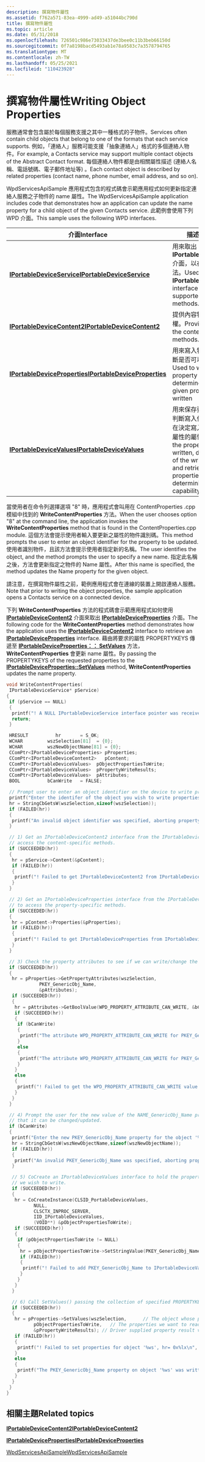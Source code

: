 ```yaml
---
description: 撰寫物件屬性
ms.assetid: f762a571-83ea-4999-ad49-a51044bc790d
title: 撰寫物件屬性
ms.topic: article
ms.date: 05/31/2018
ms.openlocfilehash: 726501c986e73033437de3bee0c11b3beb66150d
ms.sourcegitcommit: 0f7a8198bacd5493ab1e78a9583c7a3578794765
ms.translationtype: MT
ms.contentlocale: zh-TW
ms.lasthandoff: 05/25/2021
ms.locfileid: "110423928"
---
```

# <a name="writing-object-properties"></a><span data-ttu-id="5110c-103">撰寫物件屬性</span><span class="sxs-lookup"><span data-stu-id="5110c-103">Writing Object Properties</span></span>

<span data-ttu-id="5110c-104">服務通常會包含屬於每個服務支援之其中一種格式的子物件。</span><span class="sxs-lookup"><span data-stu-id="5110c-104">Services often contain child objects that belong to one of the formats that each service supports.</span></span> <span data-ttu-id="5110c-105">例如，「連絡人」服務可能支援「抽象連絡人」格式的多個連絡人物件。</span><span class="sxs-lookup"><span data-stu-id="5110c-105">For example, a Contacts service may support multiple contact objects of the Abstract Contact format.</span></span> <span data-ttu-id="5110c-106">每個連絡人物件都是由相關屬性描述 (連絡人名稱、電話號碼、電子郵件地址等) 。</span><span class="sxs-lookup"><span data-stu-id="5110c-106">Each contact object is described by related properties (contact name, phone number, email address, and so on).</span></span>

<span data-ttu-id="5110c-107">WpdServicesApiSample 應用程式包含的程式碼會示範應用程式如何更新指定連絡人服務之子物件的 name 屬性。</span><span class="sxs-lookup"><span data-stu-id="5110c-107">The WpdServicesApiSample application includes code that demonstrates how an application can update the name property for a child object of the given Contacts service.</span></span> <span data-ttu-id="5110c-108">此範例會使用下列 WPD 介面。</span><span class="sxs-lookup"><span data-stu-id="5110c-108">This sample uses the following WPD interfaces.</span></span>



| <span data-ttu-id="5110c-109">介面</span><span class="sxs-lookup"><span data-stu-id="5110c-109">Interface</span></span>                                                      | <span data-ttu-id="5110c-110">描述</span><span class="sxs-lookup"><span data-stu-id="5110c-110">Description</span></span>                                                                                                                                                          |
|----------------------------------------------------------------|----------------------------------------------------------------------------------------------------------------------------------------------------------------------|
| [<span data-ttu-id="5110c-111">**IPortableDeviceService**</span><span class="sxs-lookup"><span data-stu-id="5110c-111">**IPortableDeviceService**</span></span>](/windows/desktop/api/PortableDeviceAPI/nn-portabledeviceapi-iportabledeviceservice)       | <span data-ttu-id="5110c-112">用來取出 **IPortableDeviceContent2** 介面，以存取支援的服務方法。</span><span class="sxs-lookup"><span data-stu-id="5110c-112">Used to retrieve the **IPortableDeviceContent2** interface to access the supported service methods.</span></span>                                                                  |
| [<span data-ttu-id="5110c-113">**IPortableDeviceContent2**</span><span class="sxs-lookup"><span data-stu-id="5110c-113">**IPortableDeviceContent2**</span></span>](/windows/desktop/api/PortableDeviceAPI/nn-portabledeviceapi-iportabledevicecontent2)     | <span data-ttu-id="5110c-114">提供內容特定方法的存取權。</span><span class="sxs-lookup"><span data-stu-id="5110c-114">Provides access to the content-specific methods.</span></span>                                                                                                                     |
| [<span data-ttu-id="5110c-115">**IPortableDeviceProperties**</span><span class="sxs-lookup"><span data-stu-id="5110c-115">**IPortableDeviceProperties**</span></span>](/windows/desktop/api/portabledeviceapi/nn-portabledeviceapi-iportabledeviceproperties) | <span data-ttu-id="5110c-116">用來寫入物件屬性值，並判斷是否可以撰寫指定的屬性</span><span class="sxs-lookup"><span data-stu-id="5110c-116">Used to write the object property values and to determine whether a given property can be written</span></span>                                                                    |
| [<span data-ttu-id="5110c-117">**IPortableDeviceValues**</span><span class="sxs-lookup"><span data-stu-id="5110c-117">**IPortableDeviceValues**</span></span>](iportabledevicevalues.md)         | <span data-ttu-id="5110c-118">用來保存要寫入的屬性值、判斷寫入作業的結果，以及在決定寫入功能) 時， (抓取屬性的屬性。</span><span class="sxs-lookup"><span data-stu-id="5110c-118">Used to hold the property values to be written, determine results of the write operation, and retrieve attributes of properties (when determining write capability).</span></span> |



 

<span data-ttu-id="5110c-119">當使用者在命令列選擇選項 "8" 時，應用程式會叫用在 ContentProperties .cpp 模組中找到的 **WriteContentProperties** 方法。</span><span class="sxs-lookup"><span data-stu-id="5110c-119">When the user chooses option "8" at the command line, the application invokes the **WriteContentProperties** method that is found in the ContentProperties.cpp module.</span></span> <span data-ttu-id="5110c-120">這個方法會提示使用者輸入要更新之屬性的物件識別碼。</span><span class="sxs-lookup"><span data-stu-id="5110c-120">This method prompts the user to enter an object identifier for the property to be updated.</span></span> <span data-ttu-id="5110c-121">使用者識別物件，且該方法會提示使用者指定新的名稱。</span><span class="sxs-lookup"><span data-stu-id="5110c-121">The user identifies the object, and the method prompts the user to specify a new name.</span></span> <span data-ttu-id="5110c-122">指定此名稱之後，方法會更新指定之物件的 Name 屬性。</span><span class="sxs-lookup"><span data-stu-id="5110c-122">After this name is specified, the method updates the Name property for the given object.</span></span>

<span data-ttu-id="5110c-123">請注意，在撰寫物件屬性之前，範例應用程式會在連線的裝置上開啟連絡人服務。</span><span class="sxs-lookup"><span data-stu-id="5110c-123">Note that prior to writing the object properties, the sample application opens a Contacts service on a connected device.</span></span>

<span data-ttu-id="5110c-124">下列 **WriteContentProperties** 方法的程式碼會示範應用程式如何使用 [**IPortableDeviceContent2**](/windows/desktop/api/PortableDeviceAPI/nn-portabledeviceapi-iportabledevicecontent2) 介面來取出 [**IPortableDeviceProperties**](/windows/desktop/api/portabledeviceapi/nn-portabledeviceapi-iportabledeviceproperties) 介面。</span><span class="sxs-lookup"><span data-stu-id="5110c-124">The following code for the **WriteContentProperties** method demonstrates how the application uses the [**IPortableDeviceContent2**](/windows/desktop/api/PortableDeviceAPI/nn-portabledeviceapi-iportabledevicecontent2) interface to retrieve an [**IPortableDeviceProperties**](/windows/desktop/api/portabledeviceapi/nn-portabledeviceapi-iportabledeviceproperties) interface.</span></span> <span data-ttu-id="5110c-125">藉由將要求的屬性 PROPERTYKEYS 傳遞至 [**IPortableDeviceProperties：： SetValues**](/windows/desktop/api/PortableDeviceApi/nf-portabledeviceapi-iportabledeviceproperties-getvalues) 方法， **WriteContentProperties** 會更新 name 屬性。</span><span class="sxs-lookup"><span data-stu-id="5110c-125">By passing the PROPERTYKEYS of the requested properties to the [**IPortableDeviceProperties::SetValues**](/windows/desktop/api/PortableDeviceApi/nf-portabledeviceapi-iportabledeviceproperties-getvalues) method, **WriteContentProperties** updates the name property.</span></span>


```C++
void WriteContentProperties(
 IPortableDeviceService* pService)
{
 if (pService == NULL)
 {
  printf("! A NULL IPortableDeviceService interface pointer was received\n");
  return;
 }

 HRESULT          hr       = S_OK;
 WCHAR         wszSelection[81]  = {0};
 WCHAR         wszNewObjectName[81] = {0};
 CComPtr<IPortableDeviceProperties> pProperties;
 CComPtr<IPortableDeviceContent2>   pContent;
 CComPtr<IPortableDeviceValues>  pObjectPropertiesToWrite;
 CComPtr<IPortableDeviceValues>  pPropertyWriteResults;
 CComPtr<IPortableDeviceValues>  pAttributes;
 BOOL          bCanWrite   = FALSE;

 // Prompt user to enter an object identifier on the device to write properties on.
 printf("Enter the identifer of the object you wish to write properties on.\n>");
 hr = StringCbGetsW(wszSelection,sizeof(wszSelection));
 if (FAILED(hr))
 {
  printf("An invalid object identifier was specified, aborting property reading\n");
 }

 // 1) Get an IPortableDeviceContent2 interface from the IPortableDeviceService interface to
 // access the content-specific methods.
 if (SUCCEEDED(hr))
 {
  hr = pService->Content(&pContent);
  if (FAILED(hr))
  {
   printf("! Failed to get IPortableDeviceContent2 from IPortableDeviceService, hr = 0x%lx\n",hr);
  }
 }

 // 2) Get an IPortableDeviceProperties interface from the IPortableDeviceContent2 interface
 // to access the property-specific methods.
 if (SUCCEEDED(hr))
 {
  hr = pContent->Properties(&pProperties);
  if (FAILED(hr))
  {
   printf("! Failed to get IPortableDeviceProperties from IPortableDeviceContent2, hr = 0x%lx\n",hr);
  }
 }

 // 3) Check the property attributes to see if we can write/change the NAME_GenericObj_Name property.
 if (SUCCEEDED(hr))
 {
  hr = pProperties->GetPropertyAttributes(wszSelection,
            PKEY_GenericObj_Name,
            &pAttributes);
  if (SUCCEEDED(hr))
  {
   hr = pAttributes->GetBoolValue(WPD_PROPERTY_ATTRIBUTE_CAN_WRITE, &bCanWrite);
   if (SUCCEEDED(hr))
   {
    if (bCanWrite)
    {
     printf("The attribute WPD_PROPERTY_ATTRIBUTE_CAN_WRITE for PKEY_GenericObj_Name reports TRUE\nThis means that the property can be changed/updated\n\n");
    }
    else
    {
     printf("The attribute WPD_PROPERTY_ATTRIBUTE_CAN_WRITE for PKEY_GenericObj_Name reports FALSE\nThis means that the property cannot be changed/updated\n\n");
    }
   }
   else
   {
    printf("! Failed to get the WPD_PROPERTY_ATTRIBUTE_CAN_WRITE value for PKEY_GenericObj_Name on object '%ws', hr = 0x%lx\n", wszSelection, hr);
   }
  }
 }

 // 4) Prompt the user for the new value of the NAME_GenericObj_Name property only if the property attributes report
 // that it can be changed/updated.
 if (bCanWrite)
 {
  printf("Enter the new PKEY_GenericObj_Name property for the object '%ws'.\n>",wszSelection);
  hr = StringCbGetsW(wszNewObjectName,sizeof(wszNewObjectName));
  if (FAILED(hr))
  {
   printf("An invalid PKEY_GenericObj_Name was specified, aborting property writing\n");
  }

  // 5) CoCreate an IPortableDeviceValues interface to hold the property values
  // we wish to write.
  if (SUCCEEDED(hr))
  {
   hr = CoCreateInstance(CLSID_PortableDeviceValues,
          NULL,
          CLSCTX_INPROC_SERVER,
          IID_IPortableDeviceValues,
          (VOID**) &pObjectPropertiesToWrite);
   if (SUCCEEDED(hr))
   {
    if (pObjectPropertiesToWrite != NULL)
    {
     hr = pObjectPropertiesToWrite->SetStringValue(PKEY_GenericObj_Name, wszNewObjectName);
     if (FAILED(hr))
     {
      printf("! Failed to add PKEY_GenericObj_Name to IPortableDeviceValues, hr= 0x%lx\n", hr);
     }
    }
   }
  }

  // 6) Call SetValues() passing the collection of specified PROPERTYKEYs.
  if (SUCCEEDED(hr))
  {
   hr = pProperties->SetValues(wszSelection,      // The object whose properties we are reading
          pObjectPropertiesToWrite,   // The properties we want to read
          &pPropertyWriteResults); // Driver supplied property result values for the property read operation
   if (FAILED(hr))
   {
    printf("! Failed to set properties for object '%ws', hr= 0x%lx\n", wszSelection, hr);
   }
   else
   {
    printf("The PKEY_GenericObj_Name property on object '%ws' was written successfully (Read the properties again to see the updated value)\n", wszSelection);
   }
  }
 }
}
```



## <a name="related-topics"></a><span data-ttu-id="5110c-126">相關主題</span><span class="sxs-lookup"><span data-stu-id="5110c-126">Related topics</span></span>

<dl> <dt>

[<span data-ttu-id="5110c-127">**IPortableDeviceContent2**</span><span class="sxs-lookup"><span data-stu-id="5110c-127">**IPortableDeviceContent2**</span></span>](/windows/desktop/api/PortableDeviceAPI/nn-portabledeviceapi-iportabledevicecontent2)
</dt> <dt>

[<span data-ttu-id="5110c-128">**IPortableDeviceProperties**</span><span class="sxs-lookup"><span data-stu-id="5110c-128">**IPortableDeviceProperties**</span></span>](/windows/desktop/api/portabledeviceapi/nn-portabledeviceapi-iportabledeviceproperties)
</dt> <dt>

[<span data-ttu-id="5110c-129">WpdServicesApiSample</span><span class="sxs-lookup"><span data-stu-id="5110c-129">WpdServicesApiSample</span></span>](wpdapisample-sample-service-application.md)
</dt> </dl>

 

 



